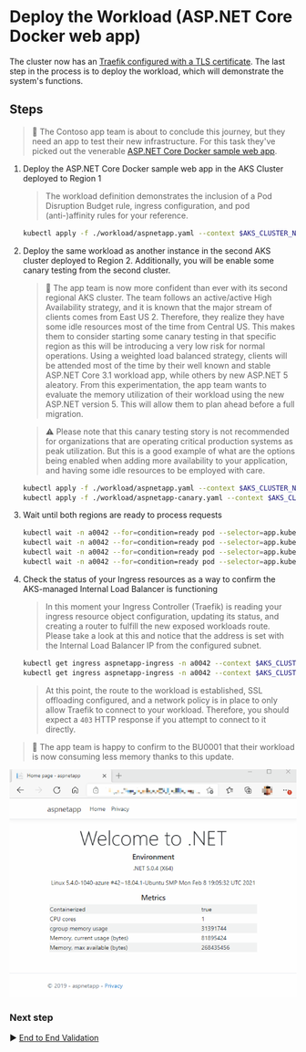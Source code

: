 # Deploy the Workload (ASP.NET Core Docker web app)

The cluster now has an [Traefik configured with a TLS certificate](./09-secret-managment-and-ingress-controller.md). The last step in the process is to deploy the workload, which will demonstrate the system's functions.

## Steps

> :book: The Contoso app team is about to conclude this journey, but they need an app to test their new infrastructure. For this task they've picked out the venerable [ASP.NET Core Docker sample web app](https://github.com/dotnet/dotnet-docker/tree/master/samples/aspnetapp).

1. Deploy the ASP.NET Core Docker sample web app in the AKS Cluster deployed to Region 1

   > The workload definition demonstrates the inclusion of a Pod Disruption Budget rule, ingress configuration, and pod (anti-)affinity rules for your reference.

   ```bash
   kubectl apply -f ./workload/aspnetapp.yaml --context $AKS_CLUSTER_NAME_BU0001A0042_03
   ```

1. Deploy the same workload as another instance in the second AKS cluster deployed to Region 2. Additionally, you will be enable some canary testing from the second cluster.

   > :book: The app team is now more confident than ever with its second regional AKS cluster. The team follows an active/active High Availability strategy, and it is known that the major stream of clients comes from East US 2. Therefore, they realize they have some idle resources most of the time from Central US. This makes them to consider starting some canary testing in that specific region as this will be introducing a very low risk for normal operations. Using a weighted load balanced strategy, clients will be attended most of the time by their well known and stable ASP.NET Core 3.1 workload app, while others by new ASP.NET 5 aleatory. From this experimentation, the app team wants to evaluate the memory utilization of their workload using the new ASP.NET version 5. This will allow them to plan ahead before a full migration.

   > :warning: Please note that this canary testing story is not recommended for organizations that are operating critical production systems as peak utilization. But this is a good example of what are the options being enabled when adding more availability to your application, and having some idle resources to be employed with care.

   ```bash
   kubectl apply -f ./workload/aspnetapp.yaml --context $AKS_CLUSTER_NAME_BU0001A0042_04
   kubectl apply -f ./workload/aspnetapp-canary.yaml --context $AKS_CLUSTER_NAME_BU0001A0042_03
   ```

1. Wait until both regions are ready to process requests

   ```bash
   kubectl wait -n a0042 --for=condition=ready pod --selector=app.kubernetes.io/name=aspnetapp --timeout=90s --context $AKS_CLUSTER_NAME_BU0001A0042_03
   kubectl wait -n a0042 --for=condition=ready pod --selector=app.kubernetes.io/name=aspnetapp-canary --timeout=90s --context $AKS_CLUSTER_NAME_BU0001A0042_03
   kubectl wait -n a0042 --for=condition=ready pod --selector=app.kubernetes.io/name=aspnetapp --timeout=90s --context $AKS_CLUSTER_NAME_BU0001A0042_04
   kubectl wait -n a0042 --for=condition=ready pod --selector=app.kubernetes.io/name=aspnetapp-canary --timeout=90s --context $AKS_CLUSTER_NAME_BU0001A0042_04
   ```

1. Check the status of your Ingress resources as a way to confirm the AKS-managed Internal Load Balancer is functioning

   > In this moment your Ingress Controller (Traefik) is reading your ingress resource object configuration, updating its status, and creating a router to fulfill the new exposed workloads route. Please take a look at this and notice that the address is set with the Internal Load Balancer IP from the configured subnet.

   ```bash
   kubectl get ingress aspnetapp-ingress -n a0042 --context $AKS_CLUSTER_NAME_BU0001A0042_03
   kubectl get ingress aspnetapp-ingress -n a0042 --context $AKS_CLUSTER_NAME_BU0001A0042_04
   ```

   > At this point, the route to the workload is established, SSL offloading configured, and a network policy is in place to only allow Traefik to connect to your workload. Therefore, you should expect a `403` HTTP response if you attempt to connect to it directly.

> :book: The app team is happy to confirm to the BU0001 that their workload is now consuming less memory thanks to this update.

![The app team is doing some canary testing of their workload, just a few requests are routed to the new version. The ASP.NET 5 workload app is reporting less memory usage.](images/canary-testing.gif)

### Next step

:arrow_forward: [End to End Validation](./10-validation.md)
